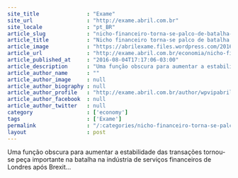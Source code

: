 ```yaml
---
site_title               : "Exame"
site_url                 : "http://exame.abril.com.br"
site_locale              : "pt_BR"
article_slug             : "nicho-financeiro-torna-se-palco-de-batalha-do-brexit"
article_title            : "Nicho financeiro torna-se palco de batalha do Brexit"
article_image            : "https://abrilexame.files.wordpress.com/2016/09/size_960_16_9_2016-06-27t021608z_1846005259_s1aetmftdgaa_rtrmadp_3_global-markets2.jpg?quality=70&strip=all&w=960"
article_url              : "http://exame.abril.com.br/economia/nicho-financeiro-torna-se-palco-de-batalha-do-brexit/"
article_published_at     : "2016-08-04T17:17:06-03:00"
article_description      : "Uma função obscura para aumentar a estabilidade das transações tornou-se peça importante na batalha na indústria de serviços financeiros de Londres após Brexit..."
article_author_name      : ""
article_author_image     : null
article_author_biography : null
article_author_profile   : "http://exame.abril.com.br/author/wpvipabril/"
article_author_facebook  : null
article_author_twitter   : null
category                 : ['economy']
tags                     : ['Exame']
permalink                : "/:categories/nicho-financeiro-torna-se-palco-de-batalha-do-brexit/"
layout                   : post
---
```


Uma função obscura para aumentar a estabilidade das transações tornou-se peça importante na batalha na indústria de serviços financeiros de Londres após Brexit...
